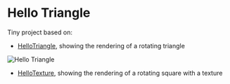 # Hello Triangle

Tiny project based on:

* [HelloTriangle](https://github.com/elect86/helloTriangle/tree/master/HelloTriangle/src/helloTriangle), showing the rendering of a rotating triangle

![Hello Triangle](http://imgur.com/i22AI9I)

* [HelloTexture](https://github.com/elect86/helloTriangle/tree/master/HelloTriangle/src/helloTexture), showing the rendering of a rotating square with a texture 
